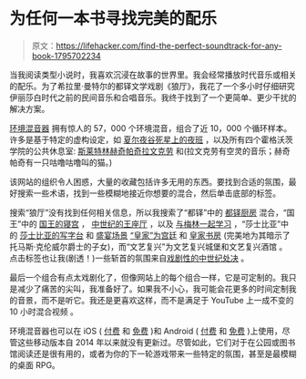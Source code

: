 # 为任何一本书寻找完美的配乐

> 原文：<https://lifehacker.com/find-the-perfect-soundtrack-for-any-book-1795702234>

当我阅读类型小说时，我喜欢沉浸在故事的世界里。我会经常播放时代音乐或相关的配乐。为了希拉里·曼特尔的都铎文学戏剧《狼厅》，我花了一个多小时仔细研究伊丽莎白时代之前的民间音乐和合唱音乐。我终于找到了一个更简单、更少干扰的解决方案。



[环境混音器](http://www.ambient-mixer.com/) 拥有惊人的 57，000 个环境混音，组合了近 10，000 个循环样本。许多是基于特定的虚构设定，如 [夏尔](http://lotr-sounds.ambient-mixer.com/the-shire)[夜谷](http://science-fiction.ambient-mixer.com/night-vale)[死星上的夜班](http://star-wars.ambient-mixer.com/nightshift-on-death-star) ，以及所有四个霍格沃茨学院的公共休息室: [斯莱特林](http://harry-potter-sounds.ambient-mixer.com/slytherin-common-room)[赫奇帕奇](http://harry-potter-sounds.ambient-mixer.com/hufflepuff-commonroom)[拉文克劳](http://harry-potter-sounds.ambient-mixer.com/ravenclaw-common-room) 和(拉文克劳有空灵的音乐；赫奇帕奇有一只咕噜咕噜叫的猫。)

该网站的组织令人困惑，大量的收藏包括许多无用的东西。要找到合适的氛围，最好搜索一些术语，找到一些模糊地接近你想要的混合，然后单击底部的标签。

搜索“狼厅”没有找到任何相关信息，所以我搜索了“都铎”中的 [都铎厨房](http://relaxing.ambient-mixer.com/tudor-kichen) 混合，“国王”中的 [国王的寝宫](http://other-atmospheres.ambient-mixer.com/the-king-s-chambers) ， [中世纪的王座厅](http://other-atmospheres.ambient-mixer.com/medieval-throne-room) ，以及 [与梅林一起学习](http://movies-other.ambient-mixer.com/studying-with-merlin) ，“莎士比亚”中的 [莎士比亚的写字台](http://city.ambient-mixer.com/shakespeare-s-writing-desk) 和 [盛宴场景](http://fun-other.ambient-mixer.com/feast-scene) [“皇家”为宫廷](http://crowds.ambient-mixer.com/the-court) 和 [皇家书房](http://videogames.ambient-mixer.com/the-royal-study) (完美地为其暗示了托马斯·克伦威尔爵士的子女)，而“文艺复兴”为文艺复兴城堡和文艺复兴酒馆 。 点击标签也让我(剧透！)一些斩首的氛围来自[戏剧性的中世纪处决](http://other-atmospheres.ambient-mixer.com/dramatic-medieval-execution) 。

最后一个组合有点太戏剧化了，但像网站上的每个组合一样，它是可定制的。我只是减少了痛苦的尖叫，我准备好了。如果我不小心，我可能会花更多的时间定制我的音景，而不是听它。我还是更喜欢这样，而不是满足于 YouTube 上一成不变的 10 小时混合视频 。

环境混音器也可以在 iOS ( [付费](https://itunes.apple.com/us/app/ambient-mixer/id731882425?mt=8) 和 [免费](https://itunes.apple.com/us/app/ambient-mixer-free/id731882796?mt=8) )和 Android ( [付费](https://play.google.com/store/apps/details?id=air.com.ambientmixer&hl=en) 和 [免费](https://play.google.com/store/apps/details?id=air.com.ambientmixerfree&hl=en) )上使用，尽管这些移动版本自 2014 年以来就没有更新过。尽管如此，它们对于在公园或图书馆阅读还是很有用的，或者为你的下一轮游戏带来一些特定的氛围，甚至是最模糊的桌面 RPG。